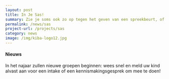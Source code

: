 ```yaml
---
layout: post
title: In Je Sas!
summary: Zie je soms ook zo op tegen het geven van een spreekbeurt, of vind je het lastig om vragen te stellen in de klas of the beantwoorden, misschien is de training In Je Sas! wel iets voor jou!
permalink: /news/sas
project-url: /projects/sas
category: news
image: /img/kiba-logo12.jpg
---
```


#### Nieuws
In het najaar zullen nieuwe groepen beginnen: wees snel en meld uw kind alvast aan voor een intake of een kennismakingsgesprek om mee te doen!
